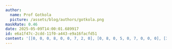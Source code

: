 ```yaml
---
author:
  name: Prof Gotkola
  picture: /assets/blog/authors/gotkola.png
maskRate: 0.46
date: 2025-05-09T14:00:01.689917
id: e6a1f47c-2cdd-11f0-a443-e9a16facfd51
content: '[[0, 0, 0, 8, 0, 0, 7, 2, 0], [0, 8, 0, 5, 0, 7, 0, 0, 0], [3, 7, 2, 6, 1, 0, 5, 9, 8], [0, 5, 9, 0, 6, 1, 3, 7, 0], [0, 6, 0, 0, 3, 9, 0, 1, 5], [0, 3, 7, 0, 8, 5, 0, 4, 0], [4, 1, 0, 0, 0, 8, 2, 0, 3], [0, 0, 3, 1, 4, 0, 9, 0, 0], [0, 9, 0, 0, 0, 2, 1, 6, 4]]'
---
```

